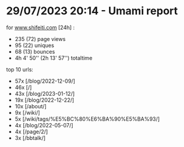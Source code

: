 # 29/07/2023 20:14 - Umami report
for www.shifeiti.com [24h] :

 - 235 (72) page views
 - 95 (22) uniques
 - 68 (13) bounces
 - 4h 4' 50'' (2h 13' 57'') totaltime


top 10 urls:
 - 57x [/blog/2022-12-09/]
 - 46x [/]
 - 43x [/blog/2023-01-12/]
 - 19x [/blog/2022-12-22/]
 - 10x [/about/]
 - 9x [/wiki/]
 - 5x [/wiki/tags/%E5%BC%80%E6%BA%90%E5%BA%93/]
 - 4x [/blog/2022-05-07/]
 - 4x [/page/2/]
 - 3x [/bbtalk/]


